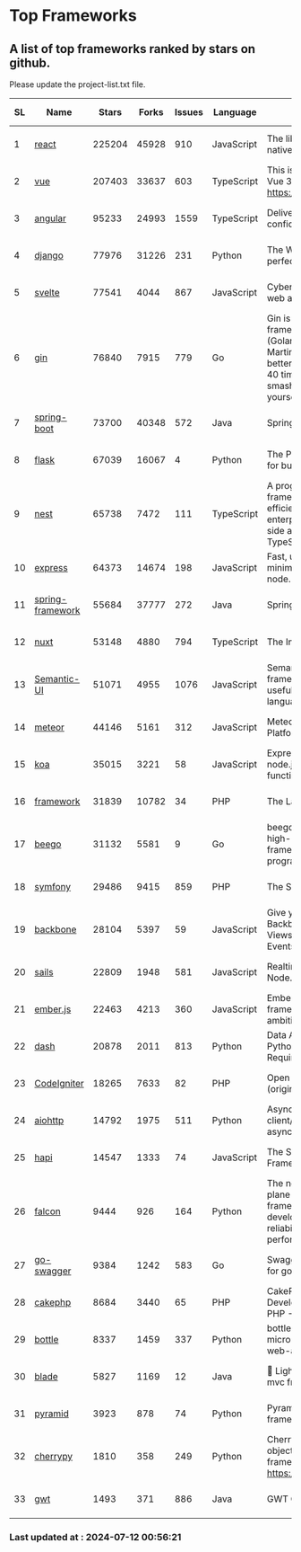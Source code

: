 # Top Frameworks
## A list of top frameworks ranked by stars on github.  
Please update the project-list.txt file.

| SL| Name  | Stars| Forks| Issues | Language | Description | Last Commit |
| --| ------| -----| ---- | ------ | -------- | ----------- | ----------- |
| 1 | [react](https://github.com/facebook/react) | 225204 | 45928 | 910 | JavaScript | The library for web and native user interfaces. | 2024-07-11 22:44:49 |
| 2 | [vue](https://github.com/vuejs/vue) | 207403 | 33637 | 603 | TypeScript | This is the repo for Vue 2. For Vue 3, go to https://github.com/vuejs/core | 2024-06-14 12:52:12 |
| 3 | [angular](https://github.com/angular/angular) | 95233 | 24993 | 1559 | TypeScript | Deliver web apps with confidence 🚀 | 2024-07-12 00:03:26 |
| 4 | [django](https://github.com/django/django) | 77976 | 31226 | 231 | Python | The Web framework for perfectionists with deadlines. | 2024-07-11 07:40:07 |
| 5 | [svelte](https://github.com/sveltejs/svelte) | 77541 | 4044 | 867 | JavaScript | Cybernetically enhanced web apps | 2024-07-11 16:41:03 |
| 6 | [gin](https://github.com/gin-gonic/gin) | 76840 | 7915 | 779 | Go | Gin is a HTTP web framework written in Go (Golang). It features a Martini-like API with much better performance -- up to 40 times faster. If you need smashing performance, get yourself some Gin. | 2024-06-22 14:19:04 |
| 7 | [spring-boot](https://github.com/spring-projects/spring-boot) | 73700 | 40348 | 572 | Java | Spring Boot | 2024-07-11 23:39:45 |
| 8 | [flask](https://github.com/pallets/flask) | 67039 | 16067 | 4 | Python | The Python micro framework for building web applications. | 2024-07-11 02:16:46 |
| 9 | [nest](https://github.com/nestjs/nest) | 65738 | 7472 | 111 | TypeScript | A progressive Node.js framework for building efficient, scalable, and enterprise-grade server-side applications with TypeScript/JavaScript 🚀 | 2024-07-11 10:04:54 |
| 10 | [express](https://github.com/expressjs/express) | 64373 | 14674 | 198 | JavaScript | Fast, unopinionated, minimalist web framework for node. | 2024-06-26 22:23:19 |
| 11 | [spring-framework](https://github.com/spring-projects/spring-framework) | 55684 | 37777 | 272 | Java | Spring Framework | 2024-07-11 16:31:37 |
| 12 | [nuxt](https://github.com/nuxt/nuxt) | 53148 | 4880 | 794 | TypeScript | The Intuitive Vue Framework. | 2024-07-11 11:56:46 |
| 13 | [Semantic-UI](https://github.com/Semantic-Org/Semantic-UI) | 51071 | 4955 | 1076 | JavaScript | Semantic is a UI component framework based around useful principles from natural language. | 2023-01-11 17:05:32 |
| 14 | [meteor](https://github.com/meteor/meteor) | 44146 | 5161 | 312 | JavaScript | Meteor, the JavaScript App Platform | 2024-07-04 15:34:11 |
| 15 | [koa](https://github.com/koajs/koa) | 35015 | 3221 | 58 | JavaScript | Expressive middleware for node.js using ES2017 async functions | 2024-06-28 15:26:17 |
| 16 | [framework](https://github.com/laravel/framework) | 31839 | 10782 | 34 | PHP | The Laravel Framework. | 2024-07-11 22:00:51 |
| 17 | [beego](https://github.com/beego/beego) | 31132 | 5581 | 9 | Go | beego is an open-source, high-performance web framework for the Go programming language. | 2024-07-06 08:56:52 |
| 18 | [symfony](https://github.com/symfony/symfony) | 29486 | 9415 | 859 | PHP | The Symfony PHP framework | 2024-07-10 15:23:17 |
| 19 | [backbone](https://github.com/jashkenas/backbone) | 28104 | 5397 | 59 | JavaScript | Give your JS App some Backbone with Models, Views, Collections, and Events | 2024-03-06 23:22:47 |
| 20 | [sails](https://github.com/balderdashy/sails) | 22809 | 1948 | 581 | JavaScript | Realtime MVC Framework for Node.js | 2024-05-17 22:00:56 |
| 21 | [ember.js](https://github.com/emberjs/ember.js) | 22463 | 4213 | 360 | JavaScript | Ember.js - A JavaScript framework for creating ambitious web applications | 2024-07-11 21:52:33 |
| 22 | [dash](https://github.com/plotly/dash) | 20878 | 2011 | 813 | Python | Data Apps & Dashboards for Python. No JavaScript Required. | 2024-07-11 14:23:01 |
| 23 | [CodeIgniter](https://github.com/bcit-ci/CodeIgniter) | 18265 | 7633 | 82 | PHP | Open Source PHP Framework (originally from EllisLab) | 2024-03-20 03:51:42 |
| 24 | [aiohttp](https://github.com/aio-libs/aiohttp) | 14792 | 1975 | 511 | Python | Asynchronous HTTP client/server framework for asyncio and Python | 2024-07-11 17:08:05 |
| 25 | [hapi](https://github.com/hapijs/hapi) | 14547 | 1333 | 74 | JavaScript | The Simple, Secure Framework Developers Trust | 2024-07-04 00:48:01 |
| 26 | [falcon](https://github.com/falconry/falcon) | 9444 | 926 | 164 | Python | The no-magic web data plane API and microservices framework for Python developers, with a focus on reliability, correctness, and performance at scale. | 2024-06-30 12:58:23 |
| 27 | [go-swagger](https://github.com/go-swagger/go-swagger) | 9384 | 1242 | 583 | Go | Swagger 2.0 implementation for go | 2024-05-13 17:21:38 |
| 28 | [cakephp](https://github.com/cakephp/cakephp) | 8684 | 3440 | 65 | PHP | CakePHP: The Rapid Development Framework for PHP - Official Repository | 2024-07-10 17:34:28 |
| 29 | [bottle](https://github.com/bottlepy/bottle) | 8337 | 1459 | 337 | Python | bottle.py is a fast and simple micro-framework for python web-applications. | 2024-01-03 22:31:48 |
| 30 | [blade](https://github.com/lets-blade/blade) | 5827 | 1169 | 12 | Java | :rocket: Lightning fast and elegant mvc framework for Java8 | 2024-06-17 01:05:35 |
| 31 | [pyramid](https://github.com/Pylons/pyramid) | 3923 | 878 | 74 | Python | Pyramid - A Python web framework | 2024-06-10 16:09:42 |
| 32 | [cherrypy](https://github.com/cherrypy/cherrypy) | 1810 | 358 | 249 | Python | CherryPy is a pythonic, object-oriented HTTP framework.      https://cherrypy.dev | 2024-07-02 23:41:56 |
| 33 | [gwt](https://github.com/gwtproject/gwt) | 1493 | 371 | 886 | Java | GWT Open Source Project | 2024-07-08 13:51:32 |

### Last updated at : 2024-07-12 00:56:21
